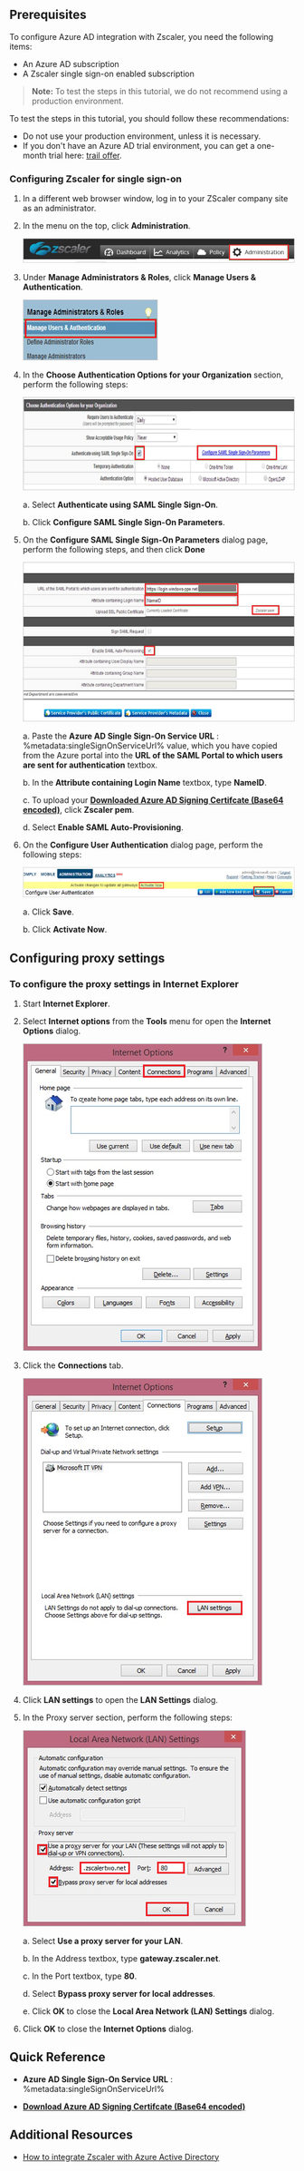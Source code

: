 ## Prerequisites

To configure Azure AD integration with Zscaler, you need the following items:

- An Azure AD subscription
- A Zscaler single sign-on enabled subscription

> **Note:**
> To test the steps in this tutorial, we do not recommend using a production environment.

To test the steps in this tutorial, you should follow these recommendations:

- Do not use your production environment, unless it is necessary.
- If you don't have an Azure AD trial environment, you can get a one-month trial here: [trail offer](https://azure.microsoft.com/pricing/free-trial/).

### Configuring Zscaler for single sign-on

1. In a different web browser window, log in to your ZScaler company site as an administrator.

2. In the menu on the top, click **Administration**.
   
	![Administration](./media/ic800206.png "Administration")

3. Under **Manage Administrators & Roles**, click **Manage Users & Authentication**.   
   			
	![Manage Users & Authentication](./media/ic800207.png "Manage Users & Authentication")

4. In the **Choose Authentication Options for your Organization** section, perform the following steps:   
   				
	![Authentication](./media/ic800208.png "Authentication")
   
    a. Select **Authenticate using SAML Single Sign-On**.

    b. Click **Configure SAML Single Sign-On Parameters**.

5. On the **Configure SAML Single Sign-On Parameters** dialog page, perform the following steps, and then click **Done**

	![Single Sign-On](./media/ic800209.png "Single Sign-On")
	
	a. Paste the **Azure AD Single Sign-On Service URL** : %metadata:singleSignOnServiceUrl% value, which you have copied from the Azure portal into the **URL of the SAML Portal to which users are sent for authentication** textbox.
	
	b. In the **Attribute containing Login Name** textbox, type **NameID**.
	
	c. To upload your **[Downloaded Azure AD Signing Certifcate (Base64 encoded)](%metadata:certificateDownloadBase64Url%)**, click **Zscaler pem**.
	
	d. Select **Enable SAML Auto-Provisioning**.

6. On the **Configure User Authentication** dialog page, perform the following steps:

    ![Administration](./media/ic800210.png "Administration")
    
    a. Click **Save**.

    b. Click **Activate Now**.

## Configuring proxy settings
### To configure the proxy settings in Internet Explorer

1. Start **Internet Explorer**.

2. Select **Internet options** from the **Tools** menu for open the **Internet Options** dialog.   
  	
	 ![Internet Options](./media/ic769492.png "Internet Options")

3. Click the **Connections** tab.   
  
	 ![Connections](./media/ic769493.png "Connections")

4. Click **LAN settings** to open the **LAN Settings** dialog.

5. In the Proxy server section, perform the following steps:   
   
	![Proxy server](./media/ic769494.png "Proxy server")

    a. Select **Use a proxy server for your LAN**.

    b. In the Address textbox, type **gateway.zscaler.net**.

    c. In the Port textbox, type **80**.

    d. Select **Bypass proxy server for local addresses**.

    e. Click **OK** to close the **Local Area Network (LAN) Settings** dialog.

6. Click **OK** to close the **Internet Options** dialog.

## Quick Reference

* **Azure AD Single Sign-On Service URL** : %metadata:singleSignOnServiceUrl%

* **[Download Azure AD Signing Certifcate (Base64 encoded)](%metadata:certificateDownloadBase64Url%)**

## Additional Resources

* [How to integrate Zscaler with Azure Active Directory](https://docs.microsoft.com/azure/active-directory/active-directory-saas-zscaler-tutorial)
